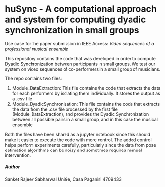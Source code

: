 # huSync - A computational approach and system for computing dyadic synchronization in small groups

Use case for the paper submission in IEEE Access:
_Video sequences of a professional musical ensemble_

This repository contains the code that was developed in order to compute Dyadic Synchronization between participants in small groups.
We test our system on video sequences of co-performers in a small group of musicians.

The repo contains two files:
  1. Module_DataExtraction: This file contains the code that extracts the data for each performers by isolating them individually. It stores the output as a .csv file
  2. Module_DyadicSynchronization: This file contains the code that extracts the data from the .csv file processed by the first file (Module_DataExtraction), and provides the Dyadic Synchronization between all possible pairs in a small group, and in this case the musical ensemble.


Both the files have been shared as a jupyter notebook since this should make it easier to execute the code with more control.
The added control helps perform experiments carefully, particularly since the data from pose estimation algorithms can be noisy and sometimes requires manual intervention.

##### Author

Sanket Rajeev Sabharwal
UniGe, Casa Paganini
4709433
